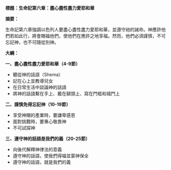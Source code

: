 **標題：生命記第六章：盡心盡性盡力愛耶和華**

**摘要：**

生命記第六章強調以色列人要盡心盡性盡力愛耶和華，並遵守祂的誡命。神應許他們若如此行，將會賜福他們，使他們在應許之地享福。然而，他們必須謹慎，不可忘記神，也不可隨從別神。

**大綱：**

**一、盡心盡性盡力愛耶和華（4-9節）**
* 聽從神的話語（Shema）
* 記在心上並教導兒女
* 在日常生活中談論神的話語
* 將神的話語繫在手上、戴在額頭上、寫在門框和城門上

**二、謹慎免得忘記神（10-19節）**
* 享受神賜的產業時，要謙卑感恩
* 面對挑戰時，要專心敬畏神
* 不可試探神

**三、遵守神的話語是我們的義（20-25節）**
* 向後代解釋神律法的意義
* 遵守神的話語，使我們得福並蒙神保全
* 遵守神的話語，就是我們的義